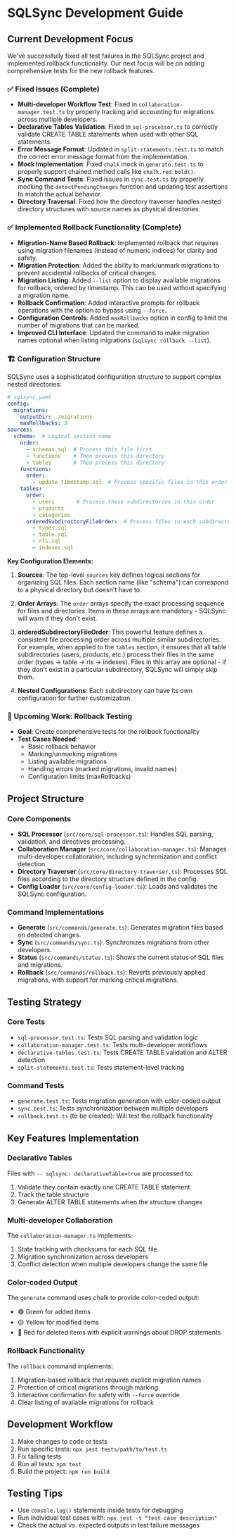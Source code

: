 # SQLSync Development Guide

## Current Development Focus

We've successfully fixed all test failures in the SQLSync project and implemented rollback functionality. Our next focus will be on adding comprehensive tests for the new rollback features.

### ✅ Fixed Issues (Complete)

- **Multi-developer Workflow Test**: Fixed in `collaboration-manager.test.ts` by properly tracking and accounting for migrations across multiple developers.
- **Declarative Tables Validation**: Fixed in `sql-processor.ts` to correctly validate CREATE TABLE statements when used with other SQL statements.
- **Error Message Format**: Updated in `split-statements.test.ts` to match the correct error message format from the implementation.
- **Mock Implementation**: Fixed `chalk` mock in `generate.test.ts` to properly support chained method calls like `chalk.red.bold()`.
- **Sync Command Tests**: Fixed issues in `sync.test.ts` by properly mocking the `detectPendingChanges` function and updating test assertions to match the actual behavior.
- **Directory Traversal**: Fixed how the directory traverser handles nested directory structures with source names as physical directories.

### ✅ Implemented Rollback Functionality (Complete)

- **Migration-Name Based Rollback**: Implemented rollback that requires using migration filenames (instead of numeric indices) for clarity and safety.
- **Migration Protection**: Added the ability to mark/unmark migrations to prevent accidental rollbacks of critical changes.
- **Migration Listing**: Added `--list` option to display available migrations for rollback, ordered by timestamp. This can be used without specifying a migration name.
- **Rollback Confirmation**: Added interactive prompts for rollback operations with the option to bypass using `--force`.
- **Configuration Controls**: Added `maxRollbacks` option in config to limit the number of migrations that can be marked.
- **Improved CLI Interface**: Updated the command to make migration names optional when listing migrations (`sqlsync rollback --list`).

### 🏗️ Configuration Structure

SQLSync uses a sophisticated configuration structure to support complex nested directories:

```yaml
# sqlsync.yaml
config:
  migrations:
    outputDir: ./migrations
    maxRollbacks: 3
sources:
  schema:  # Logical section name
    order:
      - schemas.sql  # Process this file first
      - functions    # Then process this directory
      - tables       # Then process this directory
    functions:
      order:
        - update_timestamp.sql  # Process specific files in this order
    tables:
      order:
        - users       # Process these subdirectories in this order
        - products
        - categories
      orderedSubdirectoryFileOrder:  # Process files in each subdirectory in this order
        - types.sql
        - table.sql
        - rls.sql
        - indexes.sql
```

**Key Configuration Elements:**

1. **Sources**: The top-level `sources` key defines logical sections for organizing SQL files. Each section name (like "schema") can correspond to a physical directory but doesn't have to.

2. **Order Arrays**: The `order` arrays specify the exact processing sequence for files and directories. Items in these arrays are mandatory - SQLSync will warn if they don't exist.

3. **orderedSubdirectoryFileOrder**: This powerful feature defines a consistent file processing order across multiple similar subdirectories. For example, when applied to the `tables` section, it ensures that all table subdirectories (users, products, etc.) process their files in the same order (types → table → rls → indexes). Files in this array are optional - if they don't exist in a particular subdirectory, SQLSync will simply skip them.

4. **Nested Configurations**: Each subdirectory can have its own configuration for further customization.

### 🚧 Upcoming Work: Rollback Testing

- **Goal**: Create comprehensive tests for the rollback functionality
- **Test Cases Needed**:
  - Basic rollback behavior
  - Marking/unmarking migrations
  - Listing available migrations
  - Handling errors (marked migrations, invalid names)
  - Configuration limits (maxRollbacks)

## Project Structure

### Core Components

- **SQL Processor** (`src/core/sql-processor.ts`): Handles SQL parsing, validation, and directives processing.
- **Collaboration Manager** (`src/core/collaboration-manager.ts`): Manages multi-developer collaboration, including synchronization and conflict detection.
- **Directory Traverser** (`src/core/directory-traverser.ts`): Processes SQL files according to the directory structure defined in the config.
- **Config Loader** (`src/core/config-loader.ts`): Loads and validates the SQLSync configuration.

### Command Implementations

- **Generate** (`src/commands/generate.ts`): Generates migration files based on detected changes.
- **Sync** (`src/commands/sync.ts`): Synchronizes migrations from other developers.
- **Status** (`src/commands/status.ts`): Shows the current status of SQL files and migrations.
- **Rollback** (`src/commands/rollback.ts`): Reverts previously applied migrations, with support for marking critical migrations.

## Testing Strategy

### Core Tests

- `sql-processor.test.ts`: Tests SQL parsing and validation logic
- `collaboration-manager.test.ts`: Tests multi-developer workflows
- `declarative-tables.test.ts`: Tests CREATE TABLE validation and ALTER detection
- `split-statements.test.ts`: Tests statement-level tracking

### Command Tests

- `generate.test.ts`: Tests migration generation with color-coded output
- `sync.test.ts`: Tests synchronization between multiple developers
- `rollback.test.ts` (to be created): Will test the rollback functionality

## Key Features Implementation

### Declarative Tables

Files with `-- sqlsync: declarativeTable=true` are processed to:
1. Validate they contain exactly one CREATE TABLE statement
2. Track the table structure
3. Generate ALTER TABLE statements when the structure changes

### Multi-developer Collaboration

The `collaboration-manager.ts` implements:
1. State tracking with checksums for each SQL file
2. Migration synchronization across developers
3. Conflict detection when multiple developers change the same file

### Color-coded Output

The `generate` command uses chalk to provide color-coded output:
- 🟢 Green for added items
- 🟡 Yellow for modified items
- 🔴 Red for deleted items with explicit warnings about DROP statements

### Rollback Functionality

The `rollback` command implements:
1. Migration-based rollback that requires explicit migration names
2. Protection of critical migrations through marking
3. Interactive confirmation for safety with `--force` override
4. Clear listing of available migrations for rollback

## Development Workflow

1. Make changes to code or tests
2. Run specific tests: `npx jest tests/path/to/test.ts`
3. Fix failing tests
4. Run all tests: `npm test`
5. Build the project: `npm run build`

## Testing Tips

- Use `console.log()` statements inside tests for debugging
- Run individual test cases with: `npx jest -t "test case description"`
- Check the actual vs. expected outputs in test failure messages
